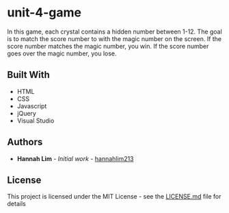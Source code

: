 # unit-4-game

In this game, each crystal contains a hidden number between 1-12. The goal is to match the score number to with the magic number on the screen. If the score number matches the magic number, you win. If the score number goes over the magic number, you lose. 

## Built With

* HTML
* CSS
* Javascript
* jQuery
* Visual Studio

## Authors

* **Hannah Lim** - *Initial work* - [hannahlim213](https://github.com/hannahlim213)

## License

This project is licensed under the MIT License - see the [LICENSE.md](LICENSE.md) file for details
